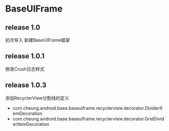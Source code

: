 # BaseUIFrame #


## release 1.0 ##
初次导入 新建BaseUIFrame框架

## release 1.0.1 ##
修改Crush日志样式

## release 1.0.3 ##
添加RecyclerView分割线的定义

- com.cheung.android.base.baseuiframe.recyclerview.decorator.DividerItemDecoration
- com.cheung.android.base.baseuiframe.recyclerview.decorator.GridDividerItemDecoration
